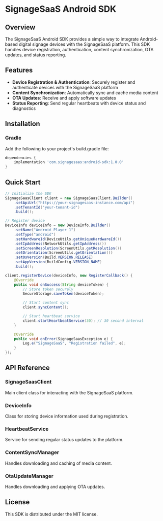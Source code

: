 # SignageSaaS Android SDK

## Overview

The SignageSaaS Android SDK provides a simple way to integrate Android-based digital signage devices with the SignageSaaS platform. This SDK handles device registration, authentication, content synchronization, OTA updates, and status reporting.

## Features

- **Device Registration & Authentication**: Securely register and authenticate devices with the SignageSaaS platform
- **Content Synchronization**: Automatically sync and cache media content
- **OTA Updates**: Receive and apply software updates
- **Status Reporting**: Send regular heartbeats with device status and diagnostics

## Installation

### Gradle

Add the following to your project's build.gradle file:

```gradle
dependencies {
    implementation 'com.signagesaas:android-sdk:1.0.0'
}
```

## Quick Start

```java
// Initialize the SDK
SignageSaasClient client = new SignageSaasClient.Builder()
    .setApiUrl("https://your-signagesaas-instance.com/api")
    .setTenantId("your-tenant-id")
    .build();

// Register device
DeviceInfo deviceInfo = new DeviceInfo.Builder()
    .setName("Android Player 1")
    .setType("android")
    .setHardwareId(DeviceUtils.getUniqueHardwareId())
    .setIpAddress(NetworkUtils.getIpAddress())
    .setScreenResolution(ScreenUtils.getResolution())
    .setOrientation(ScreenUtils.getOrientation())
    .setOsVersion(Build.VERSION.RELEASE)
    .setAppVersion(BuildConfig.VERSION_NAME)
    .build();

client.registerDevice(deviceInfo, new RegisterCallback() {
    @Override
    public void onSuccess(String deviceToken) {
        // Store token securely
        SecureStorage.saveToken(deviceToken);

        // Start content sync
        client.syncContent();

        // Start heartbeat service
        client.startHeartbeatService(30); // 30 second interval
    }

    @Override
    public void onError(SignageSaasException e) {
        Log.e("SignageSaaS", "Registration failed", e);
    }
});
```

## API Reference

### SignageSaasClient

Main client class for interacting with the SignageSaaS platform.

### DeviceInfo

Class for storing device information used during registration.

### HeartbeatService

Service for sending regular status updates to the platform.

### ContentSyncManager

Handles downloading and caching of media content.

### OtaUpdateManager

Handles downloading and applying OTA updates.

## License

This SDK is distributed under the MIT license.
